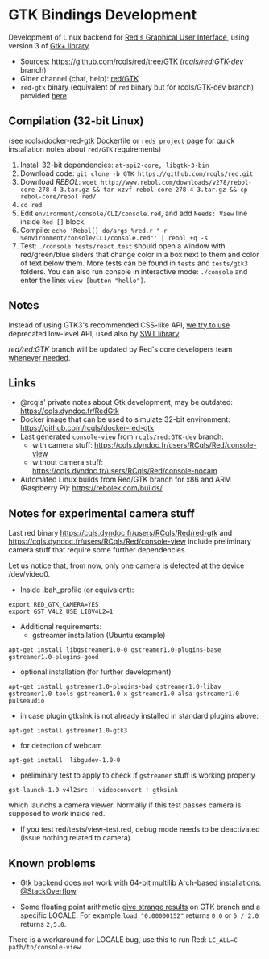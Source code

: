 # GTK Bindings Development

Development of Linux backend for [Red's Graphical User Interface](https://doc.red-lang.org/en/gui.html), using version 3 of [Gtk+ library](https://en.wikipedia.org/wiki/GTK%2B).

* Sources: https://github.com/rcqls/red/tree/GTK (_rcqls/red:GTK-dev_ branch)
* Gitter channel (chat, help): [red/GTK](https://gitter.im/red/GTK)
* `red-gtk` binary (equivalent of `red` binary but for rcqls/GTK-dev branch) provided [here](https://cqls.dyndoc.fr/users/RCqls/Red/red-gtk).

## Compilation (32-bit Linux)

(see [rcqls/docker-red-gtk Dockerfile](https://github.com/rcqls/docker-red-gtk/blob/master/Dockerfile) or [`reds project` page](https://github.com/rcqls/reds/blob/master/README-RedGTK.md) for quick installation notes about `red/GTK` requirements)

1. Install 32-bit dependencies: `at-spi2-core, libgtk-3-bin`
1. Download code: `git clone -b GTK https://github.com/rcqls/red.git`
1. Download *REBOL*: `wget http://www.rebol.com/downloads/v278/rebol-core-278-4-3.tar.gz && tar xzvf rebol-core-278-4-3.tar.gz && cp rebol-core/rebol red/`
1. `cd red`
1. Edit `environment/console/CLI/console.red`, and add `Needs: View` line inside `Red []` block.
1. Compile: `echo 'Rebol[] do/args %red.r "-r %environment/console/CLI/console.red"' | rebol +q -s`
1. Test: `./console tests/react.test` should open a window with red/green/blue sliders that change color in a box next to them and color of text below them. More tests can be found in `tests` and `tests/gtk3` folders. You can also run console in interactive mode: `./console` and enter the line: `view [button "hello"]`.

## Notes

Instead of using GTK3's recommended CSS-like API, [we try to use](https://gitter.im/red/GTK?at=5c32ba4c26d86e4d5638d894) deprecated low-level API, used also by [SWT library](https://www.eclipse.org/swt/)

*red/red:GTK* branch will be updated by Red's core developers team [whenever needed](https://gitter.im/red/GTK?at=5c3463bc1d1c2c3f9cdd2d41).

## Links

* @rcqls' private notes about Gtk development, may be outdated: https://cqls.dyndoc.fr/RedGtk
* Docker image that can be used to simulate 32-bit environment: https://github.com/rcqls/docker-red-gtk
* Last generated `console-view` from `rcqls/red:GTK-dev` branch: 
  * with camera stuff: https://cqls.dyndoc.fr/users/RCqls/Red/console-view
  * without camera stuff: https://cqls.dyndoc.fr/users/RCqls/Red/console-nocam
* Automated Linux builds from Red/GTK branch for x86 and ARM (Raspberry Pi): https://rebolek.com/builds/

## Notes for experimental camera stuff

Last red binary https://cqls.dyndoc.fr/users/RCqls/Red/red-gtk and https://cqls.dyndoc.fr/users/RCqls/Red/console-view include preliminary camera stuff that require some further dependencies. 

Let us notice that, from now, only one camera is detected at the device /dev/video0.

* Inside .bah_profile (or equivalent):
```
export RED_GTK_CAMERA=YES
export GST_V4L2_USE_LIBV4L2=1
```
* Additional requirements:
  * gstreamer installation (Ubuntu example)
```
apt-get install libgstreamer1.0-0 gstreamer1.0-plugins-base gstreamer1.0-plugins-good 
```
  * optional installation (for further development)
```
apt-get install gstreamer1.0-plugins-bad gstreamer1.0-libav gstreamer1.0-tools gstreamer1.0-x gstreamer1.0-alsa gstreamer1.0-pulseaudio
```
  * in case plugin gtksink is not already installed in standard plugins above: 
```
apt-get install gstreamer1.0-gtk3
```
  * for detection of webcam
```
apt-get install  libgudev-1.0-0
```
* preliminary test to apply to check if `gstreamer` stuff is working properly
```
gst-launch-1.0 v4l2src ! videoconvert ! gtksink 
```
which launchs a camera viewer. Normally if this test passes camera is supposed to work inside red.
* If you test red/tests/view-test.red, debug mode needs to be deactivated (issue nothing related to camera).

## Known problems

* Gtk backend does not work with [64-bit multilib Arch-based](https://wiki.archlinux.org/index.php/Official_repositories#multilib) installations: [@StackOverflow](https://stackoverflow.com/questions/54109186/segmentation-fault-with-gtk-console-on-64-bit-system)

* Some floating point arithmetic [give strange results](https://gitter.im/red/GTK?at=5c41de8df780a1521f2de084) on GTK branch and a specific LOCALE. For example `load "0.00000152"` returns `0.0` or `5 / 2.0` returns `2,5.0`.

There is a workaround for LOCALE bug, use this to run Red: `LC_ALL=C path/to/console-view`